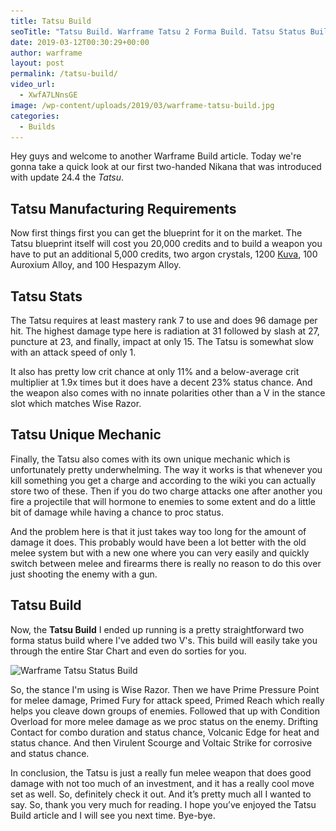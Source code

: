 ```yaml
---
title: Tatsu Build
seoTitle: "Tatsu Build. Warframe Tatsu 2 Forma Build. Tatsu Status Build"
date: 2019-03-12T00:30:29+00:00
author: warframe
layout: post
permalink: /tatsu-build/
video_url:
  - XwfA7LNnsGE
image: /wp-content/uploads/2019/03/warframe-tatsu-build.jpg
categories:
  - Builds
---
```

Hey guys and welcome to another Warframe Build article. Today we're gonna take a quick look at our first two-handed Nikana that was introduced with update 24.4 the *Tatsu*. <!--more-->

## Tatsu Manufacturing Requirements
Now first things first you can get the blueprint for it on the market. The Tatsu blueprint itself will cost you 20,000 credits and to build a weapon you have to put an additional 5,000 credits, two argon crystals, 1200 [Kuva](/where-and-how-to-farm-kuva/ "Where And How To Farm Kuva"), 100 Auroxium Alloy, and 100 Hespazym Alloy.

## Tatsu Stats
The Tatsu requires at least mastery rank 7 to use and does 96 damage per hit. The highest damage type here is radiation at 31 followed by slash at 27, puncture at 23, and finally, impact at only 15. The Tatsu is somewhat slow with an attack speed of only 1. 

It also has pretty low crit chance at only 11% and a below-average crit multiplier at 1.9x times but it does have a decent 23% status chance. And the weapon also comes with no innate polarities other than a V in the stance slot which matches Wise Razor.

## Tatsu Unique Mechanic
Finally, the Tatsu also comes with its own unique mechanic which is unfortunately pretty underwhelming. The way it works is that whenever you kill something you get a charge and according to the wiki you can actually store two of these. Then if you do two charge attacks one after another you fire a projectile that will hormone to enemies to some extent and do a little bit of damage while having a chance to proc status. 

And the problem here is that it just takes way too long for the amount of damage it does. This probably would have been a lot better with the old melee system but with a new one where you can very easily and quickly switch between melee and firearms there is really no reason to do this over just shooting the enemy with a gun.

## Tatsu Build
Now, the **Tatsu Build** I ended up running is a pretty straightforward two forma status build where I've added two V's. This build will easily take you through the entire Star Chart and even do sorties for you. 

<img src='/wp-content/uploads/2019/03/warframe-tatsu-status-build.jpg' title='Warframe Tatsu 2 Forma Build' alt='Warframe Tatsu Status Build' width='750' height='265' class='alignnone size-large' srcset='/wp-content/uploads/2019/03/warframe-tatsu-status-build-960x325.jpg 1024w, /wp-content/uploads/2019/03/warframe-tatsu-status-build-300x102.jpg 300w, /wp-content/uploads/2019/03/warframe-tatsu-status-build-768x260.jpg 768w, /wp-content/uploads/2019/03/warframe-tatsu-status-build.jpg 960w' sizes='(max-width: 750px) 100vw, 750px'/>

So, the stance I'm using is Wise Razor. Then we have Prime Pressure Point for melee damage, Primed Fury for attack speed, Primed Reach which really helps you cleave down groups of enemies. Followed that up with Condition Overload for more melee damage as we proc status on the enemy. Drifting Contact for combo duration and status chance, Volcanic Edge for heat and status chance. And then Virulent Scourge and Voltaic Strike for corrosive and status chance. 

In conclusion, the Tatsu is just a really fun melee weapon that does good damage with not too much of an investment, and it has a really cool move set as well. So, definitely check it out. And it’s pretty much all I wanted to say. So, thank you very much for reading. I hope you’ve enjoyed the Tatsu Build article and I will see you next time. Bye-bye.